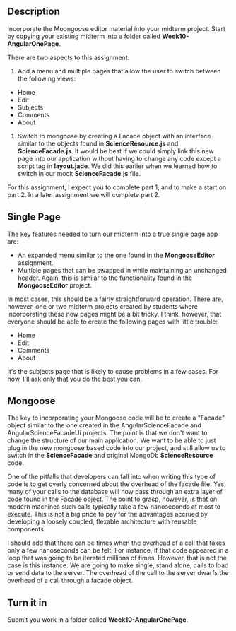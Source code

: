 ## Description

Incorporate the Moongoose editor material into your midterm project. Start by copying your existing midterm into a folder called **Week10-AngularOnePage**.

There are two aspects to this assignment:

1. Add a menu and multiple pages that allow the user to switch between the following views:
  - Home
  - Edit
  - Subjects
  - Comments
  - About
1. Switch to mongoose by creating a Facade object with an interface similar to the objects found in **ScienceResource.js** and **ScienceFacade.js**. It would be best if we could simply link this new page into our application without having to change any code except a script tag in **layout.jade**. We did this earlier when we learned how to switch in our mock **ScienceFacade.js** file.

For this assignment, I expect you to complete part 1, and to make a start on part 2. In a later assignment we will complete part 2.

## Single Page

The key features needed to turn our midterm into a true single page app are:

- An expanded menu similar to the one found in the **MongooseEditor** assignment.
- Multiple pages that can be swapped in while maintaining an unchanged header. Again, this is similar to the functionality found in the **MongooseEditor** project.

In most cases, this should be a fairly straightforward operation. There are, however, one or two midterm projects created by students where incorporating these new pages might be a bit tricky. I think, however, that everyone should be able to create the following pages with little trouble:

- Home
- Edit
- Comments
- About

It's the subjects page that is likely to cause problems in a few cases. For now, I'll ask only that you do the best you can.

## Mongoose

The key to incorporating your Mongoose code will be to create a "Facade" object similar to the one created in the AngularScienceFacade and AngularScienceFacadeUi projects. The point is that we don't want to change the structure of our main application. We want to be able to just plug in the new mongoose based code into our project, and still allow us to switch in the **ScienceFacade** and original MongoDb **ScienceResource** code.

One of the pitfalls that developers can fall into when writing this type of code is to get overly concerned about the overhead of the facade file. Yes, many of your calls to the database will now pass through an extra layer of code found in the Facade object. The point to grasp, however, is that on modern machines such calls typically take a few nanoseconds at most to execute. This is not a big price to pay for the advantages accrued by developing a loosely coupled, flexable architecture with reusable components.

I should add that there can be times when the overhead of a call that takes only a few nanoseconds can be felt. For instance, if that code appeared in a loop that was going to be iterated millions of times. However, that is not the case is this instance. We are going to make single, stand alone, calls to load or send data to the server. The overhead of the call to the server dwarfs the overhead of a call through a facade object.


## Turn it in

Submit you work in a folder called **Week10-AngularOnePage**.
